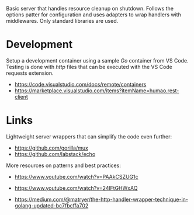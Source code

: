 Basic server that handles resource cleanup on shutdown. Follows the options patter for configuration and uses adapters to wrap handlers with middlewares. Only standard libraries are used.

# Development

Setup a development container using a sample _Go_ container from VS Code. Testing is done with _http_ files that can be executed with the VS Code requests extension.

  * https://code.visualstudio.com/docs/remote/containers
  * https://marketplace.visualstudio.com/items?itemName=humao.rest-client

# Links

Lightweight server wrappers that can simplify the code even further:

  * https://github.com/gorilla/mux
  * https://github.com/labstack/echo

More resources on patterns and best practices:

  * https://www.youtube.com/watch?v=PAAkCSZUG1c
  * https://www.youtube.com/watch?v=24lFtGHWxAQ

  * https://medium.com/@matryer/the-http-handler-wrapper-technique-in-golang-updated-bc7fbcffa702
